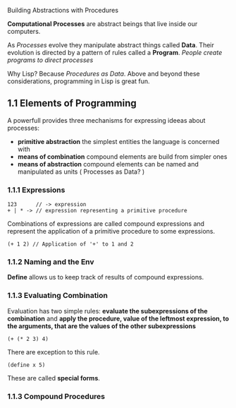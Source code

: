 Building Abstractions with Procedures

**Computational Processes** are abstract beings that live inside our computers.

As *Processes* evolve they manipulate abstract things called **Data**. Their evolution is directed by a pattern of rules called a **Program**.
*People create programs to direct processes*

Why Lisp? Because *Procedures as Data*.
Above and beyond these considerations, programming in Lisp is great fun.

1.1 Elements of Programming
---------------------------

A powerfull provides three mechanisms for expressing ideeas about processes: 
  * **primitive abstraction** the simplest entities the language is concerned with
  * **means of combination** compound elements are build from simpler ones
  * **means of abstraction** compound elements can be named and manipulated as units ( Processes as Data? )
  
### 1.1.1 Expressions
```
123      // -> expression
+ | * -> // expression representing a primitive procedure
```

Combinations of expressions are called compound expressions and represent the application of a primitive procedure to some expressions. 
```
(+ 1 2) // Application of '+' to 1 and 2
```

### 1.1.2 Naming and the Env
**Define** allows us to keep track of results of compound expressions.

### 1.1.3 Evaluating Combination
Evaluation has two simple rules: **evaluate the subexpressions of the combination** and **apply the procedure, value of the leftmost expression, to the arguments, that are the values of the other subexpressions**
```
(+ (* 2 3) 4)
```
There are exception to this rule.
```
(define x 5)
```
These are called **special forms**.

### 1.1.3 Compound Procedures

